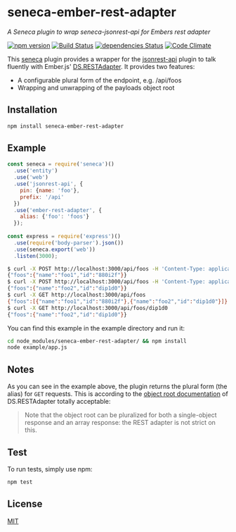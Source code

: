 # seneca-ember-rest-adapter

*A Seneca plugin to wrap seneca-jsonrest-api for Embers rest adapter*

[![npm version](https://badge.fury.io/js/seneca-ember-rest-adapter.svg)](https://badge.fury.io/js/seneca-ember-rest-adapter)
[![Build Status](https://travis-ci.org/indr/seneca-ember-rest-adapter.svg?branch=master)](https://travis-ci.org/indr/seneca-ember-rest-adapter)
[![dependencies Status](https://david-dm.org/indr/seneca-ember-rest-adapter/status.svg)](https://david-dm.org/indr/seneca-ember-rest-adapter)
[![Code Climate](https://codeclimate.com/github/indr/seneca-ember-rest-adapter/badges/gpa.svg)](https://codeclimate.com/github/indr/seneca-ember-rest-adapter)

This [seneca](https://github.com/senecajs/seneca) plugin provides a wrapper for
the [jsonrest-api](https://github.com/rjrodger/seneca-jsonrest-api) plugin to talk fluently with Ember.js'
[DS.RESTAdapter](http://emberjs.com/api/data/classes/DS.RESTAdapter.html). It provides two features:

 * A configurable plural form of the endpoint, e.g. /api/foos
 * Wrapping and unwrapping of the payloads object root

## Installation

```bash
npm install seneca-ember-rest-adapter
```

## Example

```js
const seneca = require('seneca')()
  .use('entity')
  .use('web')
  .use('jsonrest-api', {
    pin: {name: 'foo'},
    prefix: '/api'
  })
  .use('ember-rest-adapter', {
    alias: {'foo': 'foos'}
  });
  
const express = require('express')()
  .use(require('body-parser').json())
  .use(seneca.export('web'))
  .listen(3000);

```

```bash
$ curl -X POST http://localhost:3000/api/foos -H 'Content-Type: application/json' -d '{"foo":{"name":"foo1"}}'
{"foos":{"name":"foo1","id":"880i2f"}}
$ curl -X POST http://localhost:3000/api/foos -H 'Content-Type: application/json' -d '{"foo":{"name":"foo2"}}'
{"foos":{"name":"foo2","id":"dip1d0"}}
$ curl -X GET http://localhost:3000/api/foos
{"foos":[{"name":"foo1","id":"880i2f"},{"name":"foo2","id":"dip1d0"}]}
$ curl -X GET http://localhost:3000/api/foos/dip1d0
{"foos":{"name":"foo2","id":"dip1d0"}}
```

You can find this example in the example directory and run it:

```bash
cd node_modules/seneca-ember-rest-adapter/ && npm install
node example/app.js
```

## Notes

As you can see in the example above, the plugin returns the plural form
(the alias) for `GET` requests. This is according to the
[object root documentation](http://emberjs.com/api/data/classes/DS.RESTAdapter.html#toc_object-root)
of DS.RESTAdapter totally acceptable:

> Note that the object root can be pluralized for both a single-object response and an array response: the REST adapter is not strict on this. 

## Test

To run tests, simply use npm:

```bash
npm test
```

## License

[MIT](LICENSE)
